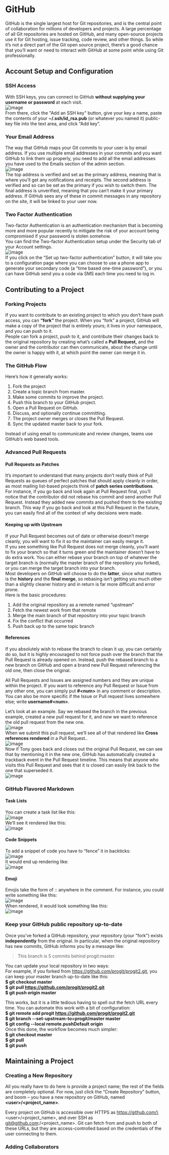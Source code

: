 # GitHub
GitHub is the single largest host for Git repositories, and is the central point of collaboration for millions of developers and projects. A large percentage of all Git repositories are hosted on GitHub, and many open-source projects use it for Git hosting, issue tracking, code review, and other things. So while it’s not a direct part of the Git open source project, there’s a good chance that you’ll want or need to interact with GitHub at some point while using Git professionally.
## Account Setup and Configuration
### SSH Access
With SSH keys, you can connect to GitHub **without supplying your username or password** at each visit.  
![image](https://github.com/bing1980/Pro-Git/blob/master/img/ssh.PNG)  
From there, click the "Add an SSH key" button, give your key a name, paste the contents of your **~/.ssh/id_rsa.pub** (or whatever you named it) public-key file into the text area, and click “Add key”.  
### Your Email Address
The way that GitHub maps your Git commits to your user is by email address. If you use multiple email addresses in your commits and you want GitHub to link them up properly, you need to add all the email addresses you have used to the Emails section of the admin section.  
![image](https://github.com/bing1980/Pro-Git/blob/master/img/email_address.PNG)  
The top address is verified and set as the primary address, meaning that is where you’ll get any notifications and receipts. The second address is verified and so can be set as the primary if you wish to switch them. The final address is unverified, meaning that you can’t make it your primary address. If GitHub sees any of these in commit messages in any repository on the site, it will be linked to your user
now.
### Two Factor Authentication
Two-factor Authentication is an authentication mechanism that is becoming more and more popular recently to mitigate the risk of your account being compromised if your password is stolen somehow.  
You can find the Two-factor Authentication setup under the Security tab of your Account settings.  
![image](https://github.com/bing1980/Pro-Git/blob/master/img/2FA.PNG)  
If you click on the “Set up two-factor authentication” button, it will take you to a configuration page where you can choose to use a phone app to generate your secondary code (a “time based one-time password”), or you can have GitHub send you a code via SMS each time you need to log in.  
## Contributing to a Project
### Forking Projects
If you want to contribute to an existing project to which you don’t have push access, you can **“fork”** the project. When you “fork” a project, GitHub will make a copy of the project that is entirely yours; it lives in your namespace, and you can push to it.  
People can fork a project, push to it, and contribute their changes back to the original repository by creating what’s called a **Pull Request,** and the owner and the contributor can then communicate, about the change until the owner is happy with it, at which point the owner can merge it in.  
### The GitHub Flow
Here’s how it generally works:  
1. Fork the project
2. Create a topic branch from master.
3. Make some commits to improve the project.
4. Push this branch to your GitHub project.
5. Open a Pull Request on GitHub.
6. Discuss, and optionally continue committing.
7. The project owner merges or closes the Pull Request.
8. Sync the updated master back to your fork.  

Instead of using email to communicate and review changes, teams use GitHub’s web based tools.  
### Advanced Pull Requests
#### Pull Requests as Patches
It’s important to understand that many projects don’t really think of Pull Requests as queues of perfect patches that should apply cleanly in order, as most mailing list-based projects think of **patch series contributions**.  
For instance, if you go back and look again at Pull Request final, you’ll notice that the contributor did not rebase his commit and send another Pull Request. Instead they added new commits and pushed them to the existing branch. This way if you go back and look at this Pull Request in the future, you can easily find all of the context of why decisions were made.  
#### Keeping up with Upstream
If your Pull Request becomes out of date or otherwise doesn’t merge cleanly, you will want to fix it so the maintainer can easily merge it.  
If you see something like Pull Request does not merge cleanly, you’ll want to fix your branch so that it turns green and the maintainer doesn’t have to do extra work. You can either rebase your branch on top of whatever the target branch is (normally the master branch of the repository you forked), or you can merge the target branch into your branch.  
Most developers on GitHub will choose to do the **latter**, since what matters is the **history** and the **final merge**, so rebasing isn’t getting you much other than a slightly cleaner history and in return is far more difficult and error prone.  
Here is the basic procedures:  
1. Add the original repository as a remote named “upstream”
2. Fetch the newest work from that remote
3. Merge the main branch of that repository into your topic branch
4. Fix the conflict that occurred
5. Push back up to the same topic branch  

#### References
If you absolutely wish to rebase the branch to clean it up, you can certainly do so, but it is highly encouraged to not force push over the branch that the Pull Request is already opened on. Instead, push the rebased branch to a new branch on GitHub and open a brand new Pull Request referencing the old one, then close the original.  

All Pull Requests and Issues are assigned numbers and they are unique within the project. If you want to reference any Pull Request or Issue from any other one, you can simply put **#\<num>** in any comment or description. You can also be more specific if the Issue or Pull request lives somewhere else; write **username#\<num>**.  

Let’s look at an example. Say we rebased the branch in the previous example, created a new pull request for it, and now we want to reference the old pull request from the new one.  
![image](https://github.com/bing1980/Pro-Git/blob/master/img/reference1.PNG)  
When we submit this pull request, we’ll see all of that rendered like **Cross references rendered** in a Pull Request..  
![image](https://github.com/bing1980/Pro-Git/blob/master/img/reference2.PNG)  
Now if Tony goes back and closes out the original Pull Request, we can see that by mentioning it in the new one, GitHub has automatically created a trackback event in the Pull Request timeline. This means that anyone who visits this Pull Request and sees that it is closed can easily link back to the one that superseded it.  
![image](https://github.com/bing1980/Pro-Git/blob/master/img/reference3.PNG)  
### GitHub Flavored Markdown
#### Task Lists
You can create a task list like this:  
![image](https://github.com/bing1980/Pro-Git/blob/master/img/tasklist1.PNG)  
We’ll see it rendered like this:    
![image](https://github.com/bing1980/Pro-Git/blob/master/img/tasklist2.PNG)  
#### Code Snippets
To add a snippet of code you have to “fence” it in backticks:  
![image](https://github.com/bing1980/Pro-Git/blob/master/img/code1.PNG)  
It would end up rendering like:  
![image](https://github.com/bing1980/Pro-Git/blob/master/img/code2.PNG)  
#### Emoji
Emojis take the form of :<name>: anywhere in the comment. For instance, you could write something like this:  
![image](https://github.com/bing1980/Pro-Git/blob/master/img/emoji1.PNG)  
When rendered, it would look something like this:  
![image](https://github.com/bing1980/Pro-Git/blob/master/img/emoji2.PNG)  

### Keep your GitHub public repository up-to-date
Once you’ve forked a GitHub repository, your repository (your "fork") exists **independently** from the original. In particular, when the original repository has new commits, GitHub informs you by a message like:   
> This branch is 5 commits behind progit:master.  

You can update your local repository in two ways:  
For example, if you forked from https://github.com/progit/progit2.git, you can keep your master branch up-to-date like this:  
**$ git checkout master  
$ git pull https://github.com/progit/progit2.git     
$ git push origin master**  

This works, but it is a little tedious having to spell out the fetch URL every time. You can automate this work with a bit of configuration:  
**$ git remote add progit https://github.com/progit/progit2.git  
$ git branch --set-upstream-to=progit/master master  
$ git config --local remote.pushDefault origin**  
Once this done, the workflow becomes much simpler:  
**$ git checkout master  
$ git pull  
$ git push**  

## Maintaining a Project
### Creating a New Repository
All you really have to do here is provide a project name; the rest of the fields are completely optional. For now, just click the “Create Repository” button, and boom – you have a new repository on GitHub, named **\<user>/<project_name>**.  

Every project on GitHub is accessible over HTTPS as https://github.com/\<user\>/\<project_name\>, and over SSH as git@github.com:<user>/<project_name>. Git can fetch from and push to both of these URLs, but they are access-controlled based on the credentials of the user connecting to them.  

### Adding Collaborators



